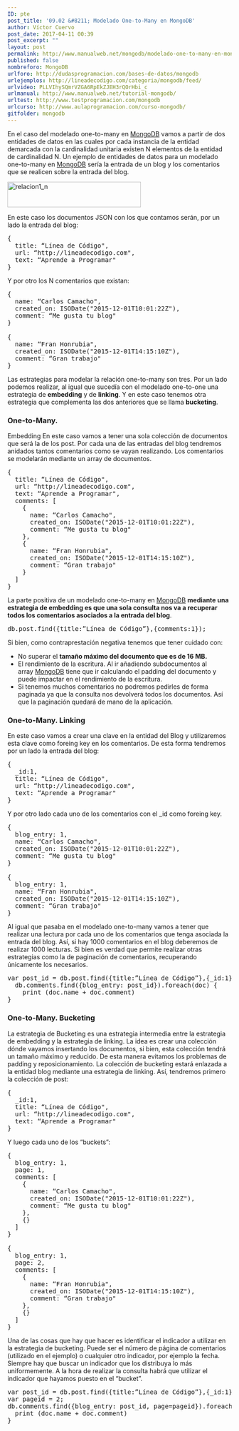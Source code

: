```yaml
---
ID: pte
post_title: '09.02 &#8211; Modelado One-to-Many en MongoDB'
author: Víctor Cuervo
post_date: 2017-04-11 00:39
post_excerpt: ""
layout: post
permalink: http://www.manualweb.net/mongodb/modelado-one-to-many-en-mongodb/
published: false
nombreforo: MongoDB
urlforo: http://dudasprogramacion.com/bases-de-datos/mongodb
urlejemplos: http://lineadecodigo.com/categoria/mongodb/feed/
urlvideo: PLLVIhySQmrVZGA6RpEkZJEH3rQOrHbi_c
urlmanual: http://www.manualweb.net/tutorial-mongodb/
urltest: http://www.testprogramacion.com/mongodb
urlcurso: http://www.aulaprogramacion.com/curso-mongodb/
gitfolder: mongodb
---
```

En el caso del modelado one-to-many en [MongoDB][1] vamos a partir de dos entidades de datos en las cuales por cada instancia de la entidad demarcada con la cardinalidad unitaria existen N elementos de la entidad de cardinalidad N. Un ejemplo de entidades de datos para un modelado one-to-many en [MongoDB][1] sería la entrada de un blog y los comentarios que se realicen sobre la entrada del blog.

[<img class="aligncenter wp-image-679 size-medium" src="http://www.manualweb.net/wp-content/uploads/2015/12/relacion1_n-300x57.png" alt="relacion1_n" width="300" height="57" />][2]

En este caso los documentos JSON con los que contamos serán, por un lado la entrada del blog:

<pre lang="javascript">{
  title: “Línea de Código",
  url: “http://lineadecodigo.com",
  text: “Aprende a Programar"
}</pre>

Y por otro los N comentarios que existan:

<pre lang="javascript">{
  name: “Carlos Camacho",
  created_on: ISODate("2015-12-01T10:01:22Z"),
  comment: “Me gusta tu blog"
}

{
  name: “Fran Honrubia",
  created_on: ISODate("2015-12-01T14:15:10Z"),
  comment: “Gran trabajo"
}</pre>


Las estrategias para modelar la relación one-to-many son tres. Por un lado podemos realizar, al igual que sucedía con el modelado one-to-one una estrategia de **embedding** y de **linking**. Y en este caso tenemos otra estrategia que complementa las dos anteriores que se llama **bucketing**.

### One-to-Many.

Embedding En este caso vamos a tener una sola colección de documentos que será la de los post. Por cada una de las entradas del blog tendremos anidados tantos comentarios como se vayan realizando. Los comentarios se modelarán mediante un array de documentos.

<pre lang="javascript">{
  title: “Línea de Código",
  url: “http://lineadecodigo.com",
  text: “Aprende a Programar",
  comments: [
    {
      name: “Carlos Camacho",
      created_on: ISODate("2015-12-01T10:01:22Z"),
      comment: “Me gusta tu blog"
    },
    {
      name: “Fran Honrubia",
      created_on: ISODate("2015-12-01T14:15:10Z"),
      comment: “Gran trabajo"
    }
  ]
}</pre>

La parte positiva de un modelado one-to-many en [MongoDB][1] **mediante una estrategia de embedding es que una sola consulta nos va a recuperar todos los comentarios asociados a la entrada del blog**.

<pre lang="javascript">db.post.find({title:”Línea de Código”},{comments:1});</pre>

Si bien, como contraprestación negativa tenemos que tener cuidado con:

*   No superar el **tamaño máximo del documento que es de 16 MB.**
*   El rendimiento de la escritura. Al ir añadiendo subdocumentos al array [MongoDB][1] tiene que ir calculando el padding del documento y puede impactar en el rendimiento de la escritura.
*   Si tenemos muchos comentarios no podremos pedirles de forma paginada ya que la consulta nos devolverá todos los documentos. Así que la paginación quedará de mano de la aplicación.

### One-to-Many. Linking

En este caso vamos a crear una clave en la entidad del Blog y utilizaremos esta clave como foreing key en los comentarios. De esta forma tendremos por un lado la entrada del blog:

<pre lang="javascript">{
  _id:1,
  title: “Línea de Código",
  url: “http://lineadecodigo.com",
  text: “Aprende a Programar"
}</pre>

Y por otro lado cada uno de los comentarios con el _id como foreing key.

<pre lang="javascript">{
  blog_entry: 1,
  name: “Carlos Camacho",
  created_on: ISODate("2015-12-01T10:01:22Z"),
  comment: “Me gusta tu blog"
}

{
  blog_entry: 1,
  name: “Fran Honrubia",
  created_on: ISODate("2015-12-01T14:15:10Z"),
  comment: “Gran trabajo"
}</pre>

Al igual que pasaba en el modelado one-to-many vamos a tener que realizar una lectura por cada uno de los comentarios que tenga asociada la entrada del blog. Así, si hay 1000 comentarios en el blog deberemos de realizar 1000 lecturas. Si bien es verdad que permite realizar otras estrategias como la de paginación de comentarios, recuperando únicamente los necesarios.

<pre lang="javascript">var post_id = db.post.find({title:”Línea de Código”},{_id:1});
  db.comments.find({blog_entry: post_id}).foreach(doc) {
    print (doc.name + doc.comment)
}</pre>

### One-to-Many. Bucketing

La estrategia de Bucketing es una estrategia intermedia entre la estrategia de embedding y la estrategia de linking. La idea es crear una colección dónde vayamos insertando los documentos, si bien, esta colección tendrá un tamaño máximo y reducido. De esta manera evitamos los problemas de padding y reposicionamiento. La colección de bucketing estará enlazada a la entidad blog mediante una estrategia de linking. Así, tendremos primero la colección de post:

<pre lang="javascript">{
  _id:1,
  title: “Línea de Código",
  url: “http://lineadecodigo.com",
  text: “Aprende a Programar"
}</pre>

Y luego cada uno de los “buckets”:

<pre lang="javascript">{
  blog_entry: 1,
  page: 1,
  comments: [
    {
      name: “Carlos Camacho",
      created_on: ISODate("2015-12-01T10:01:22Z"),
      comment: “Me gusta tu blog"
    },
    {}
  ]
}

{
  blog_entry: 1,
  page: 2,
  comments: [
    {
      name: “Fran Honrubia",
      created_on: ISODate("2015-12-01T14:15:10Z"),
      comment: “Gran trabajo"
    },
    {}
  ]
}</pre>


Una de las cosas que hay que hacer es identificar el indicador a utilizar en la estrategia de bucketing. Puede ser el número de página de comentarios (utilizado en el ejemplo) o cualquier otro indicador, por ejemplo la fecha. Siempre hay que buscar un indicador que los distribuya lo más uniformemente. A la hora de realizar la consulta habrá que utilizar el indicador que hayamos puesto en el “bucket”.

<pre lang="javascript">var post_id = db.post.find({title:”Línea de Código”},{_id:1});
var pageid = 2;
db.comments.find({blog_entry: post_id, page=pageid}).foreach(doc) {
  print (doc.name + doc.comment)
}</pre>

 [1]: http://www.manualweb.net/tutorial-mongodb/
 [2]: http://www.manualweb.net/wp-content/uploads/2015/12/relacion1_n.png
